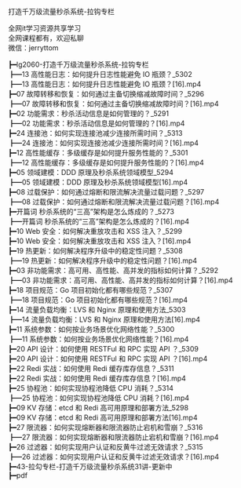 打造千万级流量秒杀系统-拉钩专栏

全网it学习资源共享学习<br>全网课程都有，欢迎私聊<br>微信：jerryttom<br>

┣━lg2060-打造千万级流量秒杀系统-拉钩专栏<br> ┣━13 高性能日志：如何提升日志性能避免 IO 瓶颈？_5302<br> ┣━13 高性能日志：如何提升日志性能避免 IO 瓶颈？[16].mp4<br> ┣━07 故障转移和恢复：如何通过主备切换缩减故障时间？_5296<br> ┣━07 故障转移和恢复：如何通过主备切换缩减故障时间？[16].mp4<br> ┣━02 功能需求：秒杀活动信息是如何管理的？_5291<br> ┣━02 功能需求：秒杀活动信息是如何管理的？[16].mp4<br> ┣━24 连接池：如何实现连接池减少连接所需时间？_5313<br> ┣━24 连接池：如何实现连接池减少连接所需时间？[16].mp4<br> ┣━12 高性能缓存：多级缓存是如何提升服务性能的？_5301<br> ┣━12 高性能缓存：多级缓存是如何提升服务性能的？[16].mp4<br> ┣━05 领域建模：DDD 原理及秒杀系统领域模型_5294<br> ┣━05 领域建模：DDD 原理及秒杀系统领域模型[16].mp4<br> ┣━08 过载保护：如何通过熔断和限流解决流量过载问题？_5297<br> ┣━08 过载保护：如何通过熔断和限流解决流量过载问题？[16].mp4<br> ┣━开篇词 秒杀系统的“三高”架构是怎么炼成的？_5273<br> ┣━开篇词 秒杀系统的“三高”架构是怎么炼成的？[16].mp4<br> ┣━10 Web 安全：如何解决重放攻击和 XSS 注入？_5299<br> ┣━10 Web 安全：如何解决重放攻击和 XSS 注入？[16].mp4<br> ┣━19 热更新：如何解决程序升级中的稳定性问题？_5308<br> ┣━19 热更新：如何解决程序升级中的稳定性问题？[16].mp4<br> ┣━03 非功能需求：高可用、高性能、高并发的指标如何计算？_5292<br> ┣━03 非功能需求：高可用、高性能、高并发的指标如何计算？[16].mp4<br> ┣━18 项目规范：Go 项目初始化都有哪些规范？_5307<br> ┣━18 项目规范：Go 项目初始化都有哪些规范？[16].mp4<br> ┣━14 流量负载均衡：LVS 和 Nginx 原理和使用方法_5303<br> ┣━14 流量负载均衡：LVS 和 Nginx 原理和使用方法[16].mp4<br> ┣━11 系统参数：如何按业务场景优化网络性能？_5300<br> ┣━11 系统参数：如何按业务场景优化网络性能？[16].mp4<br> ┣━20 API 设计：如何使用 RESTFul 和 RPC 实现 API ？_5309<br> ┣━20 API 设计：如何使用 RESTFul 和 RPC 实现 API ？[16].mp4<br> ┣━22 Redi 实战：如何使用 Redi 缓存库存信息？_5311<br> ┣━22 Redi 实战：如何使用 Redi 缓存库存信息？[16].mp4<br> ┣━25 协程池：如何实现协程池降低 CPU 消耗？_5314<br> ┣━25 协程池：如何实现协程池降低 CPU 消耗？[16].mp4<br> ┣━09 KV 存储：etcd 和 Redi 高可用原理和部署方法_5298<br> ┣━09 KV 存储：etcd 和 Redi 高可用原理和部署方法[16].mp4<br> ┣━27 限流器：如何实现熔断器和限流器防止宕机和雪崩？_5316<br> ┣━27 限流器：如何实现熔断器和限流器防止宕机和雪崩？[16].mp4<br> ┣━26 过滤器：如何实现用户认证和反黄牛过滤无效请求？_5315<br> ┣━26 过滤器：如何实现用户认证和反黄牛过滤无效请求？[16].mp4<br> ┣━43-拉勾专栏-打造千万级流量秒杀系统31讲-更新中<br> ┣━pdf
